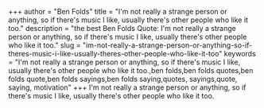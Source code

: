 +++
author = "Ben Folds"
title = "I'm not really a strange person or anything, so if there's music I like, usually there's other people who like it too."
description = "the best Ben Folds Quote: I'm not really a strange person or anything, so if there's music I like, usually there's other people who like it too."
slug = "im-not-really-a-strange-person-or-anything-so-if-theres-music-i-like-usually-theres-other-people-who-like-it-too"
keywords = "I'm not really a strange person or anything, so if there's music I like, usually there's other people who like it too.,ben folds,ben folds quotes,ben folds quote,ben folds sayings,ben folds saying,quotes, sayings,quote, saying, motivation"
+++
I'm not really a strange person or anything, so if there's music I like, usually there's other people who like it too.
